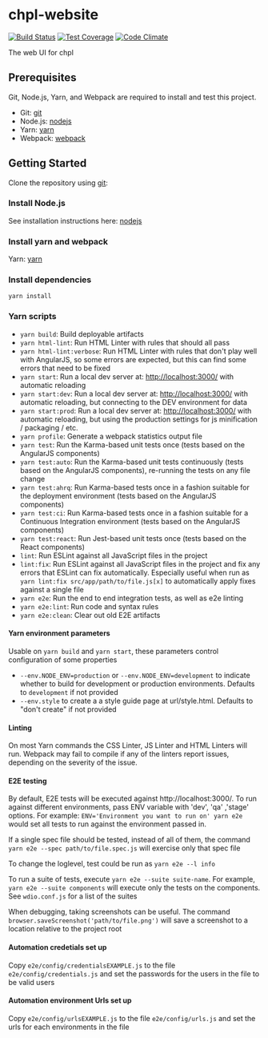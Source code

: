 # chpl-website

[![Build Status](http://54.213.57.151:9090/job/andlar_chpl-website/badge/icon)](http://54.213.57.151:9090/job/andlar_chpl-website)
[![Test Coverage](https://codeclimate.com/github/andlar/chpl-website/badges/coverage.svg)](https://codeclimate.com/github/andlar/chpl-website/coverage)
[![Code Climate](https://codeclimate.com/github/andlar/chpl-website/badges/gpa.svg)](https://codeclimate.com/github/andlar/chpl-website)

The web UI for chpl

## Prerequisites

Git, Node.js, Yarn, and Webpack are required to install and test this project.

 * Git: [git][git]
 * Node.js: [nodejs][nodejs]
 * Yarn: [yarn][yarn]
 * Webpack: [webpack][webpack]

## Getting Started

Clone the repository using [git][git]:

### Install Node.js

See installation instructions here: [nodejs][nodejs]

### Install yarn and webpack

Yarn: [yarn][yarn]

### Install dependencies

```
yarn install
```

### Yarn scripts

* `yarn build`: Build deployable artifacts
* `yarn html-lint`: Run HTML Linter with rules that should all pass
* `yarn html-lint:verbose`: Run HTML Linter with rules that don't play well with AngularJS, so some errors are expected, but this can find some errors that need to be fixed
* `yarn start`: Run a local dev server at: [http://localhost:3000/](http://localhost:3000/) with automatic reloading
* `yarn start:dev`: Run a local dev server at: [http://localhost:3000/](http://localhost:3000/) with automatic reloading, but connecting to the DEV environment for data
* `yarn start:prod`: Run a local dev server at: [http://localhost:3000/](http://localhost:3000/) with automatic reloading, but using the production settings for js minification / packaging / etc.
* `yarn profile`: Generate a webpack statistics output file
* `yarn test`: Run the Karma-based unit tests once (tests based on the AngularJS components)
* `yarn test:auto`: Run the Karma-based unit tests continuously (tests based on the AngularJS components), re-running the tests on any file change
* `yarn test:ahrq`: Run Karma-based tests once in a fashion suitable for the deployment environment (tests based on the AngularJS components)
* `yarn test:ci`: Run Karma-based tests once in a fashion suitable for a Continuous Integration environment (tests based on the AngularJS components)
* `yarn test:react`: Run Jest-based unit tests once (tests based on the React components)
* `lint`: Run ESLint against all JavaScript files in the project
* `lint:fix`: Run ESLint against all JavaScript files in the project and fix any errors that ESLint can fix automatically. Especially useful when run as `yarn lint:fix src/app/path/to/file.js[x]` to automatically apply fixes against a single file
* `yarn e2e`: Run the end to end integration tests, as well as e2e linting
* `yarn e2e:lint`: Run code and syntax rules
* `yarn e2e:clean`: Clear out old E2E artifacts

#### Yarn environment parameters

Usable on `yarn build` and `yarn start`, these parameters control configuration of some properties

* `--env.NODE_ENV=production` or `--env.NODE_ENV=development` to indicate whether to build for development or production environments. Defaults to `development` if not provided
* `--env.style` to create a a style guide page at url/style.html. Defaults to "don't create" if not provided

#### Linting

On most Yarn commands the CSS Linter, JS Linter and HTML Linters will run. Webpack may fail to compile if any of the linters report issues, depending on the severity of the issue.

#### E2E testing

By default, E2E tests will be executed against http://localhost:3000/. To run against different environments, pass ENV variable with 'dev', 'qa' ,'stage' options. For example: `ENV='Environment you want to run on' yarn e2e` would set all tests to run against the environment passed in.

If a single spec file should be tested, instead of all of them, the command `yarn e2e --spec path/to/file.spec.js` will exercise only that spec file

To change the loglevel, test could be run as `yarn e2e --l info`

To run a suite of tests, execute `yarn e2e --suite suite-name`. For example, `yarn e2e --suite components` will execute only the tests on the components. See `wdio.conf.js` for a list of the suites

When debugging, taking screenshots can be useful. The command `browser.saveScreenshot('path/to/file.png')` will save a screenshot to a location relative to the project root

[git]: http://git-scm.com/
[nodejs]: https://nodejs.org/en/download/
[yarn]: https://yarnpkg.com/en/
[webpack]: https://webpack.js.org/

#### Automation credetials set up

Copy `e2e/config/credentialsEXAMPLE.js` to the file `e2e/config/credentials.js` and set the passwords for the users in the file to be valid users

#### Automation environment Urls set up

Copy `e2e/config/urlsEXAMPLE.js` to the file `e2e/config/urls.js` and set the urls for each environments in the file
